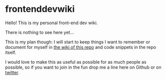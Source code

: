 frontenddevwiki
===============

Hello! This is my personal front-end dev wiki.

There is nothing to see here yet...

This is my plan though: I will start to keep things I want to remember or document for myself in 
[the wiki of this repo](/kahlil/frontenddevwiki/wiki) and code snippets in the repo itself. 

I would love to make this as useful as possible for as much people as possible, so if you want to join in the fun
drop me a line here on Github or on [twitter](http://twitter.com/kahlillechelt).
